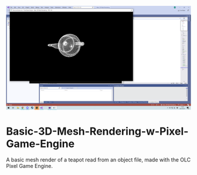 ![alt text](https://github.com/Max4nd/Basic-3D-Mesh-Rendering-w-Pixel-Game-Engine/blob/master/キャプチャー.PNG)
# Basic-3D-Mesh-Rendering-w-Pixel-Game-Engine
A basic mesh render of a teapot read from an object file, made with the OLC Pixel Game Engine.
